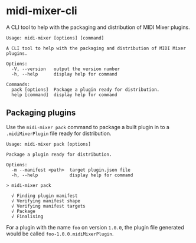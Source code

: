 # midi-mixer-cli

A CLI tool to help with the packaging and distribution of MIDI Mixer plugins.

```
Usage: midi-mixer [options] [command]

A CLI tool to help with the packaging and distribution of MIDI Mixer plugins.

Options:
  -V, --version   output the version number
  -h, --help      display help for command

Commands:
  pack [options]  Package a plugin ready for distribution.
  help [command]  display help for command
```

## Packaging plugins

Use the `midi-mixer pack` command to package a built plugin in to a `.midiMixerPlugin` file ready for distribution.

```
Usage: midi-mixer pack [options]

Package a plugin ready for distribution.

Options:
  -m --manifest <path>  target plugin.json file
  -h, --help            display help for command
```

```
> midi-mixer pack

  √ Finding plugin manifest
  √ Verifying manifest shape
  √ Verifying manifest targets
  √ Package
  √ Finalising
```

For a plugin with the name `foo` on version `1.0.0`, the plugin file generated would be called `foo-1.0.0.midiMixerPlugin`.
